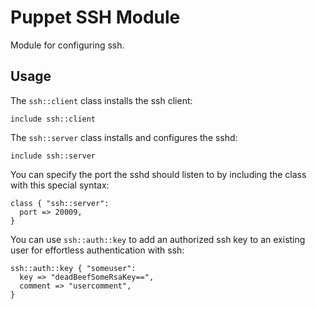 
Puppet SSH Module
=================

Module for configuring ssh.

Usage
-----

The `ssh::client` class installs the ssh client:

    include ssh::client

The `ssh::server` class installs and configures the sshd:

    include ssh::server

You can specify the port the sshd should listen to by including the class
with this special syntax:

    class { "ssh::server":
      port => 20009,
    }

You can use `ssh::auth::key` to add an authorized ssh key to an existing user
for effortless authentication with ssh:

    ssh::auth::key { "someuser":
      key => "deadBeefSomeRsaKey==",
      comment => "usercomment",
    }
